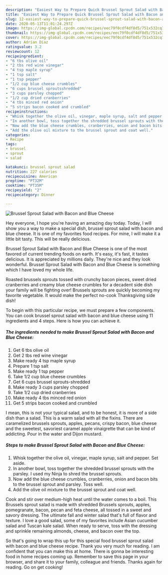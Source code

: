 ```yaml
---
description: "Easiest Way to Prepare Quick Brussel Sprout Salad with Bacon and Blue Cheese"
title: "Easiest Way to Prepare Quick Brussel Sprout Salad with Bacon and Blue Cheese"
slug: 12-easiest-way-to-prepare-quick-brussel-sprout-salad-with-bacon-and-blue-cheese
date: 2020-05-13T11:01:24.297Z
image: https://img-global.cpcdn.com/recipes/eec79f0cdf4df8d5/751x532cq70/brussel-sprout-salad-with-bacon-and-blue-cheese-recipe-main-photo.jpg
thumbnail: https://img-global.cpcdn.com/recipes/eec79f0cdf4df8d5/751x532cq70/brussel-sprout-salad-with-bacon-and-blue-cheese-recipe-main-photo.jpg
cover: https://img-global.cpcdn.com/recipes/eec79f0cdf4df8d5/751x532cq70/brussel-sprout-salad-with-bacon-and-blue-cheese-recipe-main-photo.jpg
author: Adrian Diaz
ratingvalue: 3.2
reviewcount: 12
recipeingredient:
- "6 tbs olive oil"
- "2 tbs red wine vinegar"
- "4 tsp maple syrup"
- "1 tsp salt"
- "1 tsp pepper"
- "1/2 cup blue cheese crumbles"
- "6 cups brussel sproutsshredded"
- "3 cups parsley chopped"
- "1/2 cup dried cranberries"
- "4 tbs minced red onion"
- "5 strips bacon cooked and crumbled"
recipeinstructions:
- "Whisk together the olive oil, vinegar, maple syrup, salt and pepper. Set aside."
- "In another bowl, toss together the shredded brussel sprouts with the parsley. I used my Ninja to shred the brussel sprouts."
- "Now add the blue cheese crumbles, cranberries, onion and bacon bits to the brussel sprout and parsley. Toss well."
- "Add the olive oil mixture to the brussel sprout and coat well."
categories:
- Recipe
tags:
- brussel
- sprout
- salad

katakunci: brussel sprout salad 
nutrition: 227 calories
recipecuisine: American
preptime: "PT32M"
cooktime: "PT35M"
recipeyield: "2"
recipecategory: Dinner

---
```



![Brussel Sprout Salad with Bacon and Blue Cheese](https://img-global.cpcdn.com/recipes/eec79f0cdf4df8d5/751x532cq70/brussel-sprout-salad-with-bacon-and-blue-cheese-recipe-main-photo.jpg)

Hey everyone, I hope you're having an amazing day today. Today, I will show you a way to make a special dish, brussel sprout salad with bacon and blue cheese. It is one of my favorites food recipes. For mine, I will make it a little bit tasty. This will be really delicious.

Brussel Sprout Salad with Bacon and Blue Cheese is one of the most favored of current trending foods on earth. It's easy, it's fast, it tastes delicious. It is appreciated by millions daily. They're nice and they look wonderful. Brussel Sprout Salad with Bacon and Blue Cheese is something which I have loved my whole life.

Roasted brussels sprouts tossed with crunchy bacon pieces, sweet dried cranberries and creamy blue cheese crumbles for a decadent side dish your family will be fighting over! Brussels sprouts are quickly becoming my favorite vegetable. It would make the perfect no-cook Thanksgiving side dish!


To begin with this particular recipe, we must prepare a few components. You can cook brussel sprout salad with bacon and blue cheese using 11 ingredients and 4 steps. Here is how you can achieve it.

<!--inarticleads1-->

##### The ingredients needed to make Brussel Sprout Salad with Bacon and Blue Cheese:

1. Get 6 tbs olive oil
1. Get 2 tbs red wine vinegar
1. Make ready 4 tsp maple syrup
1. Prepare 1 tsp salt
1. Make ready 1 tsp pepper
1. Take 1/2 cup blue cheese crumbles
1. Get 6 cups brussel sprouts-shredded
1. Make ready 3 cups parsley chopped
1. Take 1/2 cup dried cranberries
1. Make ready 4 tbs minced red onion
1. Get 5 strips bacon cooked and crumbled


I mean, this is not your typical salad, and to be honest, it is more of a side dish than a salad. This is a warm salad with all the fixins. There are caramelized brussels sprouts, apples, pecans, crispy bacon, blue cheese and the sweetest, savoriest caramel apple vinaigrette that can be kind of addicting. Pour in the water and Dijon mustard. 

<!--inarticleads2-->

##### Steps to make Brussel Sprout Salad with Bacon and Blue Cheese:

1. Whisk together the olive oil, vinegar, maple syrup, salt and pepper. Set aside.
1. In another bowl, toss together the shredded brussel sprouts with the parsley. I used my Ninja to shred the brussel sprouts.
1. Now add the blue cheese crumbles, cranberries, onion and bacon bits to the brussel sprout and parsley. Toss well.
1. Add the olive oil mixture to the brussel sprout and coat well.


Cook and stir over medium-high heat until the water comes to a boil. This Brussels sprout salad is made with shredded Brussels sprouts, apples, pomegranate, bacon, pecan and feta cheese, all tossed in a sweet and savory dressing. The ultimate fall and winter salad that&#39;s full of flavor and texture. I love a good salad, some of my favorites include Asian cucumber salad and Tuscan kale salad. When ready to serve, toss with the dressing and sprinkle remaining almonds, cheese, and bacon over the top. 

So that's going to wrap this up for this special food brussel sprout salad with bacon and blue cheese recipe. Thank you very much for reading. I am confident that you can make this at home. There is gonna be interesting food in home recipes coming up. Remember to save this page in your browser, and share it to your family, colleague and friends. Thanks again for reading. Go on get cooking!
